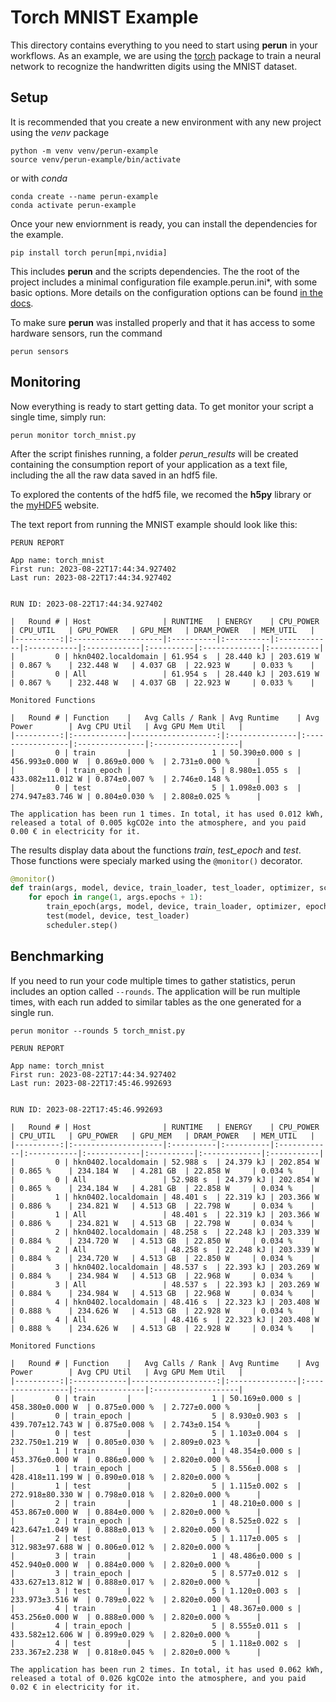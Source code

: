 # Torch MNIST Example

This directory contains everything to you need to start using **perun** in your workflows. As an example, we are using the [torch](https://pytorch.org/) package to train a neural network to recognize the handwritten digits using the MNIST dataset.

## Setup

It is recommended that you create a new environment with any new project using the *venv* package

```console
python -m venv venv/perun-example
source venv/perun-example/bin/activate
```

or with *conda*

```console
conda create --name perun-example
conda activate perun-example
```

Once your new enviornment is ready, you can install the dependencies for the example.

```console
pip install torch perun[mpi,nvidia]
```

This includes **perun** and the scripts dependencies. The the root of the project includes a minimal configuration file example.perun.ini*, with some basic options. More details on the configuration options can be found [in the docs](https://perun.readthedocs.io/en/latest/configuration.html).

To make sure **perun** was installed properly and that it has access to some hardware sensors, run the command

```console
perun sensors
```

## Monitoring

Now everything is ready to start getting data. To get monitor your script a single time, simply run:

```console
perun monitor torch_mnist.py
```

After the script finishes running, a folder *perun_results* will be created containing the consumption report of your application as a text file, including the all the raw data saved in an hdf5 file.

To explored the contents of the hdf5 file, we recomed the **h5py** library or the [myHDF5](https://myhdf5.hdfgroup.org) website.

The text report from running the MNIST example should look like this:

```text
PERUN REPORT

App name: torch_mnist
First run: 2023-08-22T17:44:34.927402
Last run: 2023-08-22T17:44:34.927402


RUN ID: 2023-08-22T17:44:34.927402

|   Round # | Host                | RUNTIME   | ENERGY    | CPU_POWER   | CPU_UTIL   | GPU_POWER   | GPU_MEM   | DRAM_POWER   | MEM_UTIL   |
|----------:|:--------------------|:----------|:----------|:------------|:-----------|:------------|:----------|:-------------|:-----------|
|         0 | hkn0402.localdomain | 61.954 s  | 28.440 kJ | 203.619 W   | 0.867 %    | 232.448 W   | 4.037 GB  | 22.923 W     | 0.033 %    |
|         0 | All                 | 61.954 s  | 28.440 kJ | 203.619 W   | 0.867 %    | 232.448 W   | 4.037 GB  | 22.923 W     | 0.033 %    |

Monitored Functions

|   Round # | Function    |   Avg Calls / Rank | Avg Runtime    | Avg Power        | Avg CPU Util   | Avg GPU Mem Util   |
|----------:|:------------|-------------------:|:---------------|:-----------------|:---------------|:-------------------|
|         0 | train       |                  1 | 50.390±0.000 s | 456.993±0.000 W  | 0.869±0.000 %  | 2.731±0.000 %      |
|         0 | train_epoch |                  5 | 8.980±1.055 s  | 433.082±11.012 W | 0.874±0.007 %  | 2.746±0.148 %      |
|         0 | test        |                  5 | 1.098±0.003 s  | 274.947±83.746 W | 0.804±0.030 %  | 2.808±0.025 %      |

The application has been run 1 times. In total, it has used 0.012 kWh, released a total of 0.005 kgCO2e into the atmosphere, and you paid 0.00 € in electricity for it.
```

The results display data about the functions *train*, *test_epoch* and *test*. Those functions were specialy marked using the ```@monitor()``` decorator.

```python
@monitor()
def train(args, model, device, train_loader, test_loader, optimizer, scheduler):
    for epoch in range(1, args.epochs + 1):
        train_epoch(args, model, device, train_loader, optimizer, epoch)
        test(model, device, test_loader)
        scheduler.step()
```

## Benchmarking

If you need to run your code multiple times to gather statistics, perun includes an option called ```--rounds```. The application will be run multiple times, with each run added to similar tables as the one generated for a single run.


```console
perun monitor --rounds 5 torch_mnist.py
```

```text
PERUN REPORT

App name: torch_mnist
First run: 2023-08-22T17:44:34.927402
Last run: 2023-08-22T17:45:46.992693


RUN ID: 2023-08-22T17:45:46.992693

|   Round # | Host                | RUNTIME   | ENERGY    | CPU_POWER   | CPU_UTIL   | GPU_POWER   | GPU_MEM   | DRAM_POWER   | MEM_UTIL   |
|----------:|:--------------------|:----------|:----------|:------------|:-----------|:------------|:----------|:-------------|:-----------|
|         0 | hkn0402.localdomain | 52.988 s  | 24.379 kJ | 202.854 W   | 0.865 %    | 234.184 W   | 4.281 GB  | 22.858 W     | 0.034 %    |
|         0 | All                 | 52.988 s  | 24.379 kJ | 202.854 W   | 0.865 %    | 234.184 W   | 4.281 GB  | 22.858 W     | 0.034 %    |
|         1 | hkn0402.localdomain | 48.401 s  | 22.319 kJ | 203.366 W   | 0.886 %    | 234.821 W   | 4.513 GB  | 22.798 W     | 0.034 %    |
|         1 | All                 | 48.401 s  | 22.319 kJ | 203.366 W   | 0.886 %    | 234.821 W   | 4.513 GB  | 22.798 W     | 0.034 %    |
|         2 | hkn0402.localdomain | 48.258 s  | 22.248 kJ | 203.339 W   | 0.884 %    | 234.720 W   | 4.513 GB  | 22.850 W     | 0.034 %    |
|         2 | All                 | 48.258 s  | 22.248 kJ | 203.339 W   | 0.884 %    | 234.720 W   | 4.513 GB  | 22.850 W     | 0.034 %    |
|         3 | hkn0402.localdomain | 48.537 s  | 22.393 kJ | 203.269 W   | 0.884 %    | 234.984 W   | 4.513 GB  | 22.968 W     | 0.034 %    |
|         3 | All                 | 48.537 s  | 22.393 kJ | 203.269 W   | 0.884 %    | 234.984 W   | 4.513 GB  | 22.968 W     | 0.034 %    |
|         4 | hkn0402.localdomain | 48.416 s  | 22.323 kJ | 203.408 W   | 0.888 %    | 234.626 W   | 4.513 GB  | 22.928 W     | 0.034 %    |
|         4 | All                 | 48.416 s  | 22.323 kJ | 203.408 W   | 0.888 %    | 234.626 W   | 4.513 GB  | 22.928 W     | 0.034 %    |

Monitored Functions

|   Round # | Function    |   Avg Calls / Rank | Avg Runtime    | Avg Power        | Avg CPU Util   | Avg GPU Mem Util   |
|----------:|:------------|-------------------:|:---------------|:-----------------|:---------------|:-------------------|
|         0 | train       |                  1 | 50.169±0.000 s | 458.380±0.000 W  | 0.875±0.000 %  | 2.727±0.000 %      |
|         0 | train_epoch |                  5 | 8.930±0.903 s  | 439.707±12.743 W | 0.875±0.008 %  | 2.743±0.154 %      |
|         0 | test        |                  5 | 1.103±0.004 s  | 232.750±1.219 W  | 0.805±0.030 %  | 2.809±0.023 %      |
|         1 | train       |                  1 | 48.354±0.000 s | 453.376±0.000 W  | 0.886±0.000 %  | 2.820±0.000 %      |
|         1 | train_epoch |                  5 | 8.556±0.008 s  | 428.418±11.199 W | 0.890±0.018 %  | 2.820±0.000 %      |
|         1 | test        |                  5 | 1.115±0.002 s  | 272.918±80.330 W | 0.798±0.018 %  | 2.820±0.000 %      |
|         2 | train       |                  1 | 48.210±0.000 s | 453.867±0.000 W  | 0.884±0.000 %  | 2.820±0.000 %      |
|         2 | train_epoch |                  5 | 8.525±0.022 s  | 423.647±1.049 W  | 0.888±0.013 %  | 2.820±0.000 %      |
|         2 | test        |                  5 | 1.117±0.005 s  | 312.983±97.688 W | 0.806±0.012 %  | 2.820±0.000 %      |
|         3 | train       |                  1 | 48.486±0.000 s | 452.940±0.000 W  | 0.884±0.000 %  | 2.820±0.000 %      |
|         3 | train_epoch |                  5 | 8.577±0.012 s  | 433.627±13.812 W | 0.888±0.017 %  | 2.820±0.000 %      |
|         3 | test        |                  5 | 1.120±0.003 s  | 233.973±3.516 W  | 0.789±0.022 %  | 2.820±0.000 %      |
|         4 | train       |                  1 | 48.367±0.000 s | 453.256±0.000 W  | 0.888±0.000 %  | 2.820±0.000 %      |
|         4 | train_epoch |                  5 | 8.555±0.011 s  | 433.582±12.606 W | 0.899±0.029 %  | 2.820±0.000 %      |
|         4 | test        |                  5 | 1.118±0.002 s  | 233.367±2.238 W  | 0.818±0.045 %  | 2.820±0.000 %      |

The application has been run 2 times. In total, it has used 0.062 kWh, released a total of 0.026 kgCO2e into the atmosphere, and you paid 0.02 € in electricity for it.
```
